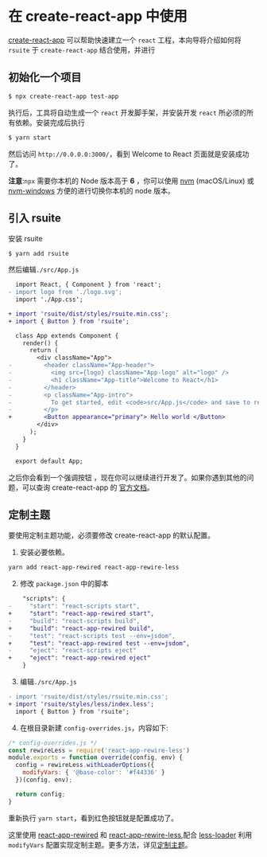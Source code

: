 # 在 create-react-app 中使用
[create-react-app][create-react-app] 可以帮助快速建立一个 `react` 工程，本向导将介绍如何将 `rsuite` 于 `create-react-app` 结合使用，并进行
## 初始化一个项目
```bash
$ npx create-react-app test-app
```
执行后，工具将自动生成一个 `react` 开发脚手架，并安装开发 `react` 所必须的所有依赖。安装完成后执行
```bash
$ yarn start
```
然后访问 `http://0.0.0.0:3000/`，看到 Welcome to React 页面就是安装成功了。

**注意**:`npx` 需要你本机的 Node 版本高于 **6** ，你可以使用 [nvm][nvm] (macOS/Linux) 或 [nvm-windows][nvm-windows] 方便的进行切换你本机的 node 版本。


## 引入 rsuite
安装 rsuite
```
$ yarn add rsuite
```
然后编辑`./src/App.js`
```diff
  import React, { Component } from 'react';
- import logo from './logo.svg';
  import './App.css';

+ import 'rsuite/dist/styles/rsuite.min.css';
+ import { Button } from 'rsuite';

  class App extends Component {
    render() {
      return (
        <div className="App">
-         <header className="App-header">
-           <img src={logo} className="App-logo" alt="logo" />
-           <h1 className="App-title">Welcome to React</h1>
-         </header>
-         <p className="App-intro">
-           To get started, edit <code>src/App.js</code> and save to reload.
-         </p>
+         <Button appearance="primary"> Hello world </Button>
        </div>
      );
    }
  }

  export default App;
```

之后你会看到一个强调按钮 ，现在你可以继续进行开发了。如果你遇到其他的问题，可以查询 create-react-app 的 [官方文档][create-react-app-readme]。

## 定制主题
要使用定制主题功能，必须要修改 create-react-app 的默认配置。
1. 安装必要依赖。

```bash
yarn add react-app-rewired react-app-rewire-less
```

2. 修改 `package.json` 中的脚本

```diff
    "scripts": {
-     "start": "react-scripts start",
+     "start": "react-app-rewired start",
-     "build": "react-scripts build",
+     "build": "react-app-rewired build",
-     "test": "react-scripts test --env=jsdom",
+     "test": "react-app-rewired test --env=jsdom",
-     "eject": "react-scripts eject"
+     "eject": "react-app-rewired eject"
    }
```

3. 编辑`./src/App.js`

```diff
- import 'rsuite/dist/styles/rsuite.min.css';
+ import 'rsuite/styles/less/index.less';
  import { Button } from 'rsuite';
```

4. 在根目录新建 `config-overrides.js`，内容如下:

```javascript
/* config-overrides.js */
const rewireLess = require('react-app-rewire-less')
module.exports = function override(config, env) {
  config = rewireLess.withLoaderOptions({
    modifyVars: { '@base-color': '#f44336' }
  })(config, env);

  return config;
}
```
重新执行 `yarn start`，看到红色按钮就是配置成功了。

这里使用 [react-app-rewired][react-app-rewired] 和 [react-app-rewire-less][react-app-rewire-less],配合 [less-loader][less-loader] 利用 `modifyVars` 配置实现定制主题。更多方法，详见[定制主题](/guide/themes)。




[nvm]:https://github.com/creationix/nvm#installation
[nvm-windows]:https://github.com/coreybutler/nvm-windows#node-version-manager-nvm-for-windows
[create-react-app]:https://github.com/facebook/create-react-app
[create-react-app-readme]:https://github.com/facebook/create-react-app/blob/next/README.md
[react-app-rewired]:https://github.com/timarney/react-app-rewired
[react-app-rewire-less]:https://github.com/timarney/react-app-rewired/blob/master/packages/react-app-rewire-less/README.md
[less-loader]:https://github.com/webpack-contrib/less-loader